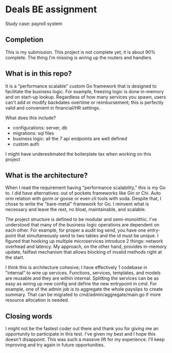 # Deals BE assignment
Study case: payroll system

## Completion

This is my submission. This project is not complete yet; it is about 90% complete. The thing I'm missing is wiring up the routers and handlers

## What is in this repo?

It is a "performance scalable" custom Go framework that is designed to facilitate the business logic. For example, freezing logic is done in-memory and on start-up lookup. Regardless of how many services you spawn, users can't add or modify backdates overtime or reimbursement; this is perfectly valid and convenient in financial/HR settings.

What does this include?
* configurations: server, db
* migrations: sql files
* business logic: all the 7 api endpoints are well defined
* custom auth

I might have underestimated the boilerplate tax when working on this project

## What is the architecture?

When I read the requirement having "performance scalability," this is my Go to. I did have alternatives: out of pockets frameworks like Gin or Chi. Auto orm relation with gorm or goose or even cli tools with soda. Despite that, I chose to write the "bare-metal" framework for Go. I reinvent what is necessary and leave the rest, no bloat, maintainable, and scalable.

The project structure is defined to be modular and semi-monolithic. I've understood that many of the business logic operations are dependent on each other. For example, for proper a audit log send, you have one entry-point that simultaneously send to two tables and the id must be unique. I figured that hooking up multiple microservices introduce 2 things: network overhead and latency. My approach, on the other hand, provides in-memory update, failfast mechanism that allows blocking of invalid methods right at the start.

I think this is architecture cohesive; I have effectively 1 codebase in "internal" to wire up services. Functions, services, templates, and models are reusable and they are within internal. Splitting the services can be as easy as wiring up new config and define the new entrypoint in cmd. For example, one of the admin job is to aggregate the whole payslips to create summary. That can be migrated to cmd/admin/aggregate/main.go if more resource allocation is needed.

## Closing words

I might not be the fastest coder out there and thank you for giving me an opportunity to participate in this test. I've given my best and I hope this doesn't disappoint. This was such a massive lift for my experience. I'll keep improving and try again in future opportunities. 